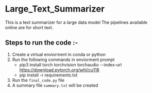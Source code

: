 # Large_Text_Summarizer

This is a text summarizer for a large data model
The pipelines available online are for short text.

## Steps to run the code :-
1. Create a virtual enviorment in conda or python
2. Run the following commands in enviorment prompt
   * pip3 install torch torchvision torchaudio --index-url https://download.pytorch.org/whl/cu118
   * pip install -r requirements.txt
3. Run the `final_code.py` file
4. A summary file `summary.txt` will be created
